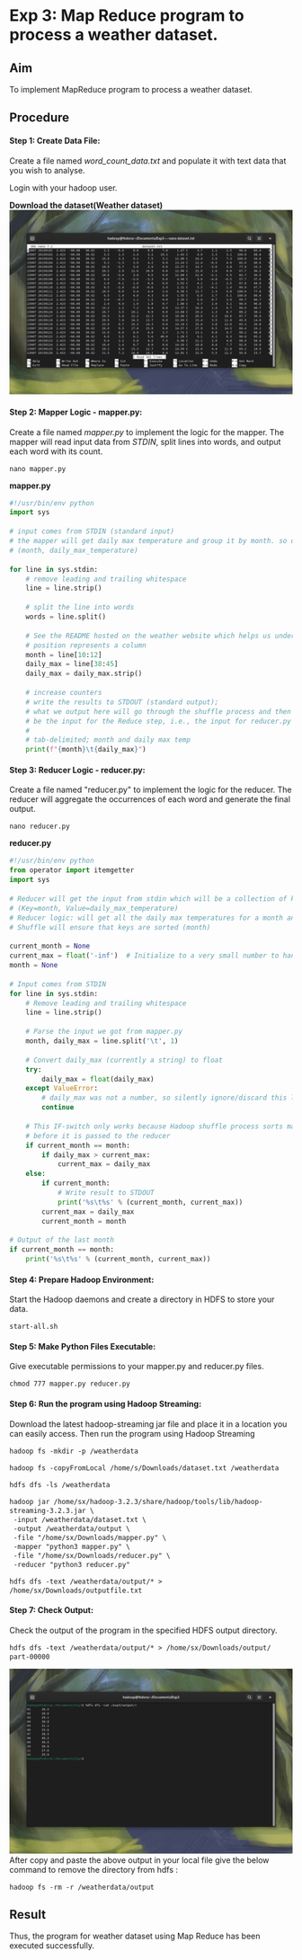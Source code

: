 # Exp 3: Map Reduce program to process a weather dataset.

## Aim
To implement MapReduce program to process a weather dataset.

## Procedure
#### Step 1: Create Data File:
Create a file named *word_count_data.txt* and populate it with text data that you wish to
analyse.

Login with your hadoop user.

**Download the dataset(Weather dataset)**
![Output](https://github.com/karanbalajirs/210701105-CS19P16-DA-Lab/blob/master/Exp3/Images/Screenshot%20from%202024-09-16%2016-39-07.png)

#### Step 2: Mapper Logic - mapper.py:

Create a file named *mapper.py* to implement the logic for the mapper. The mapper
will read input data from *STDIN*, split lines into words, and output each word with its count.

```shell
nano mapper.py
```
**mapper.py**
```python
#!/usr/bin/env python
import sys

# input comes from STDIN (standard input)
# the mapper will get daily max temperature and group it by month. so output will be
# (month, daily_max_temperature)

for line in sys.stdin:
    # remove leading and trailing whitespace
    line = line.strip()
    
    # split the line into words
    words = line.split()
    
    # See the README hosted on the weather website which helps us understand how each
    # position represents a column
    month = line[10:12]
    daily_max = line[38:45]
    daily_max = daily_max.strip()
    
    # increase counters
    # write the results to STDOUT (standard output);
    # what we output here will go through the shuffle process and then
    # be the input for the Reduce step, i.e., the input for reducer.py
    #
    # tab-delimited; month and daily max temp
    print(f"{month}\t{daily_max}")
```

#### Step 3: Reducer Logic - reducer.py:

Create a file named "reducer.py" to implement the logic for the reducer. The reducer
will aggregate the occurrences of each word and generate the final output.

```shell
nano reducer.py
```
**reducer.py**

```python
#!/usr/bin/env python
from operator import itemgetter
import sys

# Reducer will get the input from stdin which will be a collection of key-value pairs
# (Key=month, Value=daily_max_temperature)
# Reducer logic: will get all the daily max temperatures for a month and find the max temperature for the month
# Shuffle will ensure that keys are sorted (month)

current_month = None
current_max = float('-inf')  # Initialize to a very small number to handle all possible temperatures
month = None

# Input comes from STDIN
for line in sys.stdin:
    # Remove leading and trailing whitespace
    line = line.strip()
    
    # Parse the input we got from mapper.py
    month, daily_max = line.split('\t', 1)

    # Convert daily_max (currently a string) to float
    try:
        daily_max = float(daily_max)
    except ValueError:
        # daily_max was not a number, so silently ignore/discard this line
        continue
    
    # This IF-switch only works because Hadoop shuffle process sorts map output by key (here: month)
    # before it is passed to the reducer
    if current_month == month:
        if daily_max > current_max:
            current_max = daily_max
    else:
        if current_month:
            # Write result to STDOUT
            print('%s\t%s' % (current_month, current_max))
        current_max = daily_max
        current_month = month

# Output of the last month
if current_month == month:
    print('%s\t%s' % (current_month, current_max))
```

#### Step 4: Prepare Hadoop Environment:

Start the Hadoop daemons and create a directory in HDFS to store your data.

```shell
start-all.sh
```
#### Step 5: Make Python Files Executable:

Give executable permissions to your mapper.py and reducer.py files.

```shell
chmod 777 mapper.py reducer.py
```

#### Step 6: Run the program using Hadoop Streaming:

Download the latest hadoop-streaming jar file and place it in a location you can easily
access.
Then run the program using Hadoop Streaming

```shell
hadoop fs -mkdir -p /weatherdata
```
```shell
hadoop fs -copyFromLocal /home/s/Downloads/dataset.txt /weatherdata
```
```shell
hdfs dfs -ls /weatherdata
```
```shell
hadoop jar /home/sx/hadoop-3.2.3/share/hadoop/tools/lib/hadoop-streaming-3.2.3.jar \
 -input /weatherdata/dataset.txt \
 -output /weatherdata/output \
 -file "/home/sx/Downloads/mapper.py" \
 -mapper "python3 mapper.py" \
 -file "/home/sx/Downloads/reducer.py" \
 -reducer "python3 reducer.py"
```
```shell
hdfs dfs -text /weatherdata/output/* > /home/sx/Downloads/outputfile.txt
```

#### Step 7: Check Output:

Check the output of the program in the specified HDFS output directory.

```shell
hdfs dfs -text /weatherdata/output/* > /home/sx/Downloads/output/
part-00000
```
![Output](https://github.com/karanbalajirs/210701105-CS19P16-DA-Lab/blob/master/Exp3/Images/Screenshot%20from%202024-09-16%2016-39-47.png)
After copy and paste the above output in your local file give the below command to
remove the directory from hdfs :

```shell
hadoop fs -rm -r /weatherdata/output
```
## Result

Thus, the program for weather dataset using Map Reduce has been executed successfully.
